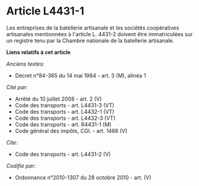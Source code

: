 # Article L4431-1

Les entreprises de la batellerie artisanale et les sociétés coopératives artisanales mentionnées à l'article L. 4431-2
doivent être immatriculées sur un registre tenu par la Chambre nationale de la batellerie artisanale.

**Liens relatifs à cet article**

_Anciens textes_:

  - Décret n°84-365 du 14 mai 1984 - art. 3 (M), alinéa 1

_Cité par_:

  - Arrêté du 10 juillet 2008 - art. 2 (V)
  - Code des transports - art. L4431-3 (VT)
  - Code des transports - art. L4432-1 (VT)
  - Code des transports - art. L4432-3 (VT)
  - Code des transports - art. R4431-1 (M)
  - Code général des impôts, CGI. - art. 1468 (V)

_Cite_:

  - Code des transports - art. L4431-2 (V)

_Codifié par_:

  - Ordonnance n°2010-1307 du 28 octobre 2010 - art. (V)
